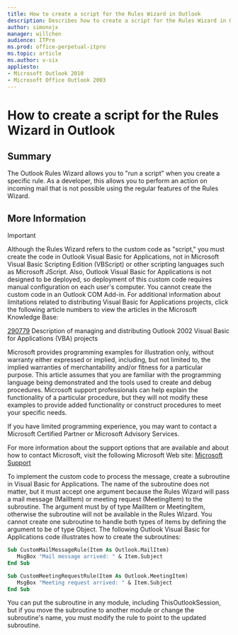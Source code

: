 ```yaml
---
title: How to create a script for the Rules Wizard in Outlook
description: Describes how to create a script for the Rules Wizard in Outlook. When you create a rule, the Outlook Rules Wizard allows you to run a script. It helps you to perform an action on incoming mail which is not supported using the UIs in the Rules Wizard.
author: simonxjx
manager: willchen
audience: ITPro
ms.prod: office-perpetual-itpro
ms.topic: article
ms.author: v-six
appliesto:
- Microsoft Outlook 2010
- Microsoft Office Outlook 2003
---
```


# How to create a script for the Rules Wizard in Outlook

## Summary

The Outlook Rules Wizard allows you to "run a script" when you create a specific rule. As a developer, this allows you to perform an action on incoming mail that is not possible using the regular features of the Rules Wizard.

## More Information

> [!IMPORTANT]
> Although the Rules Wizard refers to the custom code as "script," you must create the code in Outlook Visual Basic for Applications, not in Microsoft Visual Basic Scripting Edition (VBScript) or other scripting languages such as Microsoft JScript. Also, Outlook Visual Basic for Applications is not designed to be deployed, so deployment of this custom code requires manual configuration on each user's computer. You cannot create the custom code in an Outlook COM Add-in. For additional information about limitations related to distributing Visual Basic for Applications projects, click the following article numbers to view the articles in the Microsoft Knowledge Base:

[290779](https://support.microsoft.com/help/290779) Description of managing and distributing Outlook 2002 Visual Basic for Applications (VBA) projects

Microsoft provides programming examples for illustration only, without warranty either expressed or implied, including, but not limited to, the implied warranties of merchantability and/or fitness for a particular purpose. This article assumes that you are familiar with the programming language being demonstrated and the tools used to create and debug procedures. Microsoft support professionals can help explain the functionality of a particular procedure, but they will not modify these examples to provide added functionality or construct procedures to meet your specific needs. 

If you have limited programming experience, you may want to contact a Microsoft Certified Partner or Microsoft Advisory Services.

For more information about the support options that are available and about how to contact Microsoft, visit the following Microsoft Web site: [Microsoft Support](https://support.microsoft.com/)

To implement the custom code to process the message, create a subroutine in Visual Basic for Applications. The name of the subroutine does not matter, but it must accept one argument because the Rules Wizard will pass a mail message (MailItem) or meeting request (MeetingItem) to the subroutine. The argument must by of type MailItem or MeetingItem, otherwise the subroutine will not be available in the Rules Wizard. You cannot create one subroutine to handle both types of items by defining the argument to be of type Object. The following Outlook Visual Basic for Applications code illustrates how to create the subroutines:

```vb
Sub CustomMailMessageRule(Item As Outlook.MailItem)
   MsgBox "Mail message arrived: " & Item.Subject
End Sub

Sub CustomMeetingRequestRule(Item As Outlook.MeetingItem)
   MsgBox "Meeting request arrived: " & Item.Subject
End Sub
```

You can put the subroutine in any module, including ThisOutlookSession, but if you move the subroutine to another module or change the subroutine's name, you must modify the rule to point to the updated subroutine.